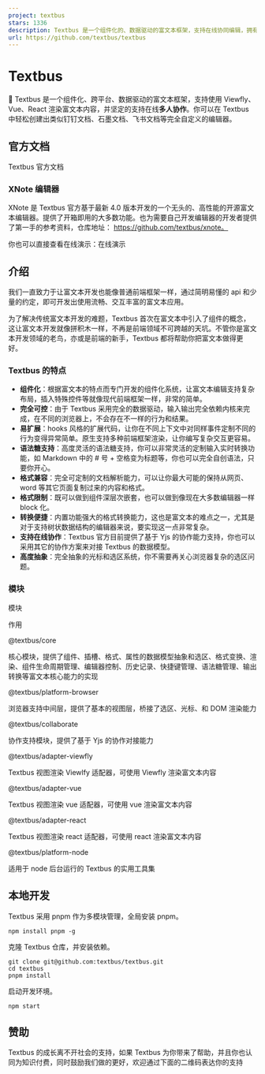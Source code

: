 ```yaml
---
project: textbus
stars: 1336
description: Textbus 是一个组件化的、数据驱动的富文本框架，支持在线协同编辑，拥有非常好的扩展性和可定制性，可使用 Viewfly、Vue 或 React 直接渲染富文本，是构建复杂富文本的不二之选！
url: https://github.com/textbus/textbus
---
```


Textbus
=======

🚀 Textbus 是一个组件化、跨平台、数据驱动的富文本框架，支持使用 Viewfly、Vue、React 渲染富文本内容，并坚定的支持在线**多人协作**。你可以在 Textbus 中轻松创建出类似钉钉文档、石墨文档、飞书文档等完全自定义的编辑器。

官方文档
----

Textbus 官方文档

### XNote 编辑器

XNote 是 Textbus 官方基于最新 4.0 版本开发的一个无头的、高性能的开源富文本编辑器。提供了开箱即用的大多数功能。也为需要自己开发编辑器的开发者提供了第一手的参考资料，仓库地址： https://github.com/textbus/xnote。

你也可以直接查看在线演示：在线演示

介绍
--

我们一直致力于让富文本开发也能像普通前端框架一样，通过简明易懂的 api 和少量的约定，即可开发出使用流畅、交互丰富的富文本应用。

为了解决传统富文本开发的难题，Textbus 首次在富文本中引入了组件的概念，这让富文本开发就像拼积木一样，不再是前端领域不可跨越的天坑。不管你是富文本开发领域的老鸟，亦或是前端的新手，Textbus 都将帮助你把富文本做得更好。

### Textbus 的特点

-   **组件化**：根据富文本的特点而专门开发的组件化系统，让富文本编辑支持复杂布局，插入特殊控件等就像现代前端框架一样，非常的简单。
-   **完全可控**：由于 Textbus 采用完全的数据驱动，输入输出完全依赖内核来完成，在不同的浏览器上，不会存在不一样的行为和结果。
-   **易扩展**：hooks 风格的扩展代码，让你在不同上下文中对同样事件定制不同的行为变得异常简单。原生支持多种前端框架渲染，让你编写复杂交互更容易。
-   **语法糖支持**：高度灵活的语法糖支持，你可以非常灵活的定制输入实时转换功能，如 Markdown 中的 # 号 + 空格变为标题等，你也可以完全自创语法，只要你开心。
-   **格式兼容**：完全可定制的文档解析能力，可以让你最大可能的保持从网页、word 等其它页面复制过来的内容和格式。
-   **格式限制**：既可以做到组件深层次嵌套，也可以做到像现在大多数编辑器一样 block 化。
-   **转换便捷**：内置功能强大的格式转换能力，这也是富文本的难点之一，尤其是对于支持树状数据结构的编辑器来说，要实现这一点非常复杂。
-   **支持在线协作**：Textbus 官方目前提供了基于 Yjs 的协作能力支持，你也可以采用其它的协作方案来对接 Textbus 的数据模型。
-   **高度抽象**：完全抽象的光标和选区系统，你不需要再关心浏览器复杂的选区问题。

### 模块

模块

作用

@textbus/core

核心模块，提供了组件、插槽、格式、属性的数据模型抽象和选区、格式变换、渲染、组件生命周期管理、编辑器控制、历史记录、快捷键管理、语法糖管理、输出转换等富文本核心能力的实现

@textbus/platform-browser

浏览器支持中间层，提供了基本的视图层，桥接了选区、光标、和 DOM 渲染能力

@textbus/collaborate

协作支持模块，提供了基于 Yjs 的协作对接能力

@textbus/adapter-viewfly

Textbus 视图渲染 Viewlfy 适配器，可使用 Viewfly 渲染富文本内容

@textbus/adapter-vue

Textbus 视图渲染 vue 适配器，可使用 vue 渲染富文本内容

@textbus/adapter-react

Textbus 视图渲染 react 适配器，可使用 react 渲染富文本内容

@textbus/platform-node

适用于 node 后台运行的 Textbus 的实用工具集

本地开发
----

Textbus 采用 pnpm 作为多模块管理，全局安装 pnpm。

```
npm install pnpm -g
```

克隆 Textbus 仓库，并安装依赖。

```
git clone git@github.com:textbus/textbus.git
cd textbus
pnpm install
```

启动开发环境。

```
npm start
```

赞助
--

Textbus 的成长离不开社会的支持，如果 Textbus 为你带来了帮助，并且你也认同为知识付费，同时鼓励我们做的更好，欢迎通过下面的二维码表达你的支持
